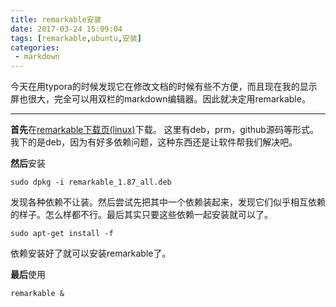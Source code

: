 ```yaml
---
title: remarkable安装
date: 2017-03-24 15:09:04
tags: [remarkable,ubuntu,安装]
categories: 
 - markdown
---
```


今天在用typora的时候发现它在修改文档的时候有些不方便，而且现在我的显示屏也很大，完全可以用双栏的markdown编辑器。因此就决定用remarkable。
***
**首先**在[remarkable下载页(linux)](https://remarkableapp.github.io/linux/download.html "remarkable下载站")下载。 这里有deb，prm，github源码等形式。我下的是deb，因为有好多依赖问题，这种东西还是让软件帮我们解决吧。

**然后**安装
```
sudo dpkg -i remarkable_1.87_all.deb 
```
发现各种依赖不让装。然后尝试先把其中一个依赖装起来，发现它们似乎相互依赖的样子。怎么样都不行。最后其实只要这些依赖一起安装就可以了。

```
sudo apt-get install -f
```
依赖安装好了就可以安装remarkable了。

**最后**使用
```
remarkable &
```
